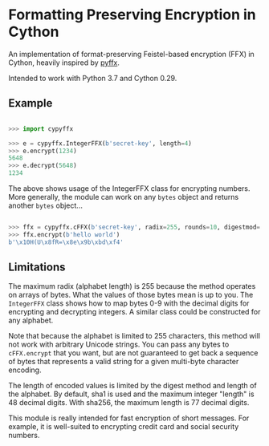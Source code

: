 Formatting Preserving Encryption in Cython
==========================================

An implementation of format-preserving Feistel-based encryption (FFX)
in Cython, heavily inspired by [pyffx][pyffx].

Intended to work with Python 3.7 and Cython 0.29.


## Example

```python

>>> import cypyffx

>>> e = cypyffx.IntegerFFX(b'secret-key', length=4)
>>> e.encrypt(1234)
5648
>>> e.decrypt(5648)
1234

```

The above shows usage of the IntegerFFX class for encrypting numbers.
More generally, the module can work on any `bytes` object and returns
another `bytes` object...

```python

>>> ffx = cypyffx.cFFX(b'secret-key', radix=255, rounds=10, digestmod='sha1')
>>> ffx.encrypt(b'hello world')
b'\x10H(U\x8fR=\x8e\x9b\xbd\xf4'

```


## Limitations

The maximum radix (alphabet length) is 255 because the method operates on
arrays of bytes. What the values of those bytes mean is up to you. The
`IntegerFFX` class shows how to map bytes 0-9 with the decimal digits for
encrypting and decrypting integers. A similar class could be constructed for
any alphabet.

Note that because the alphabet is limited to 255 characters, this method
will not work with arbitrary Unicode strings. You can pass any bytes to
`cFFX.encrypt` that you want, but are not guaranteed to get back a sequence
of bytes that represents a valid string for a given multi-byte character
encoding.

The length of encoded values is limited by the digest method and length of
the alphabet. By default, sha1 is used and the maximum integer "length" is
48 decimal digits. With sha256, the maximum length is 77 decimal digits.

This module is really intended for fast encryption of short messages. For
example, it is well-suited to encrypting credit card and social security
numbers.


[pyffx]: https://github.com/emulbreh/pyffx
